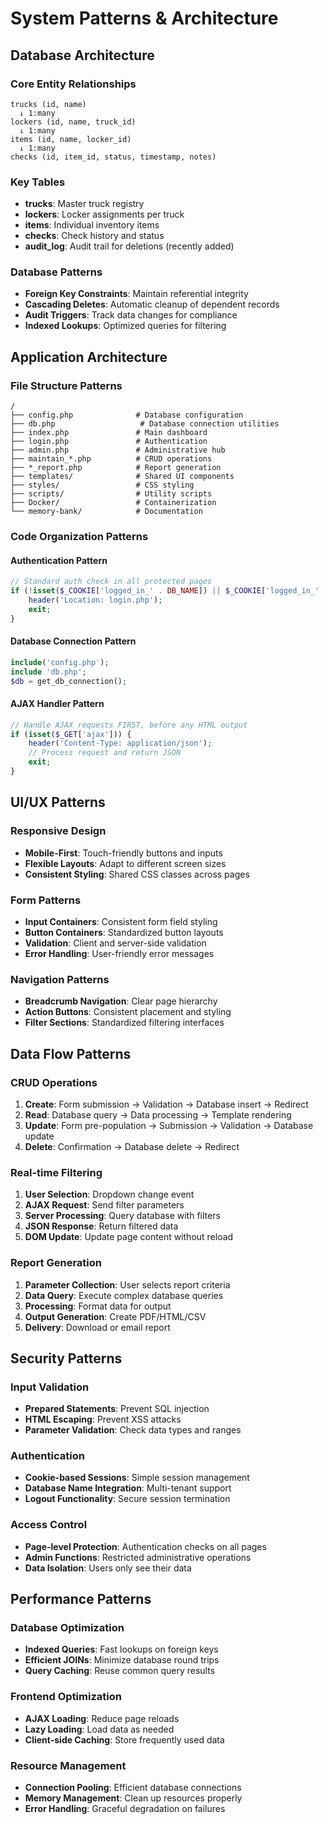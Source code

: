 # System Patterns & Architecture

## Database Architecture

### Core Entity Relationships
```
trucks (id, name)
  ↓ 1:many
lockers (id, name, truck_id)
  ↓ 1:many
items (id, name, locker_id)
  ↓ 1:many
checks (id, item_id, status, timestamp, notes)
```

### Key Tables
- **trucks**: Master truck registry
- **lockers**: Locker assignments per truck
- **items**: Individual inventory items
- **checks**: Check history and status
- **audit_log**: Audit trail for deletions (recently added)

### Database Patterns
- **Foreign Key Constraints**: Maintain referential integrity
- **Cascading Deletes**: Automatic cleanup of dependent records
- **Audit Triggers**: Track data changes for compliance
- **Indexed Lookups**: Optimized queries for filtering

## Application Architecture

### File Structure Patterns
```
/
├── config.php              # Database configuration
├── db.php                   # Database connection utilities
├── index.php               # Main dashboard
├── login.php               # Authentication
├── admin.php               # Administrative hub
├── maintain_*.php          # CRUD operations
├── *_report.php            # Report generation
├── templates/              # Shared UI components
├── styles/                 # CSS styling
├── scripts/                # Utility scripts
├── Docker/                 # Containerization
└── memory-bank/            # Documentation
```

### Code Organization Patterns

#### Authentication Pattern
```php
// Standard auth check in all protected pages
if (!isset($_COOKIE['logged_in_' . DB_NAME]) || $_COOKIE['logged_in_' . DB_NAME] != 'true') {
    header('Location: login.php');
    exit;
}
```

#### Database Connection Pattern
```php
include('config.php');
include 'db.php';
$db = get_db_connection();
```

#### AJAX Handler Pattern
```php
// Handle AJAX requests FIRST, before any HTML output
if (isset($_GET['ajax'])) {
    header('Content-Type: application/json');
    // Process request and return JSON
    exit;
}
```

## UI/UX Patterns

### Responsive Design
- **Mobile-First**: Touch-friendly buttons and inputs
- **Flexible Layouts**: Adapt to different screen sizes
- **Consistent Styling**: Shared CSS classes across pages

### Form Patterns
- **Input Containers**: Consistent form field styling
- **Button Containers**: Standardized button layouts
- **Validation**: Client and server-side validation
- **Error Handling**: User-friendly error messages

### Navigation Patterns
- **Breadcrumb Navigation**: Clear page hierarchy
- **Action Buttons**: Consistent placement and styling
- **Filter Sections**: Standardized filtering interfaces

## Data Flow Patterns

### CRUD Operations
1. **Create**: Form submission → Validation → Database insert → Redirect
2. **Read**: Database query → Data processing → Template rendering
3. **Update**: Form pre-population → Submission → Validation → Database update
4. **Delete**: Confirmation → Database delete → Redirect

### Real-time Filtering
1. **User Selection**: Dropdown change event
2. **AJAX Request**: Send filter parameters
3. **Server Processing**: Query database with filters
4. **JSON Response**: Return filtered data
5. **DOM Update**: Update page content without reload

### Report Generation
1. **Parameter Collection**: User selects report criteria
2. **Data Query**: Execute complex database queries
3. **Processing**: Format data for output
4. **Output Generation**: Create PDF/HTML/CSV
5. **Delivery**: Download or email report

## Security Patterns

### Input Validation
- **Prepared Statements**: Prevent SQL injection
- **HTML Escaping**: Prevent XSS attacks
- **Parameter Validation**: Check data types and ranges

### Authentication
- **Cookie-based Sessions**: Simple session management
- **Database Name Integration**: Multi-tenant support
- **Logout Functionality**: Secure session termination

### Access Control
- **Page-level Protection**: Authentication checks on all pages
- **Admin Functions**: Restricted administrative operations
- **Data Isolation**: Users only see their data

## Performance Patterns

### Database Optimization
- **Indexed Queries**: Fast lookups on foreign keys
- **Efficient JOINs**: Minimize database round trips
- **Query Caching**: Reuse common query results

### Frontend Optimization
- **AJAX Loading**: Reduce page reloads
- **Lazy Loading**: Load data as needed
- **Client-side Caching**: Store frequently used data

### Resource Management
- **Connection Pooling**: Efficient database connections
- **Memory Management**: Clean up resources properly
- **Error Handling**: Graceful degradation on failures

